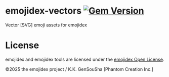 emojidex-vectors [![Gem Version](https://badge.fury.io/rb/emojidex-vectors.svg)](https://badge.fury.io/rb/emojidex-vectors)
================

Vector [SVG] emoji assets for emojidex

License
=======
emojidex and emojidex tools are licensed under the [emojidex Open License](https://www.emojidex.com/emojidex/emojidex_open_license).

©2025 the emojidex project / K.K. GenSouSha [Phantom Creation Inc.]
